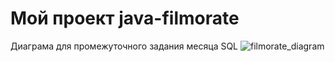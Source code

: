# Мой проект java-filmorate
Диаграма для промежуточного задания месяца SQL
![filmorate_diagram](https://mail.yandex.ru/message_part/filmrate_dbdiagram.png?_uid=251986969&name=filmrate_dbdiagram.png&hid=1.1&ids=186336434582456031&no_disposition=y&exif_rotate=y)
